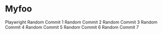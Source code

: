 # Myfoo
 Playwright
Random Commit 1
Random Commit 2
Random Commit 3
Random Commit 4
Random Commit 5
Random Commit 6
Random Commit 7
